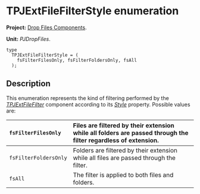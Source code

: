 # TPJExtFileFilterStyle enumeration #

**Project:** [Drop Files Components](DropFilesComponents.md).

**Unit:** _PJDropFiles_.

```
type
  TPJExtFileFilterStyle = (
    fsFilterFilesOnly, fsFilterFoldersOnly, fsAll
  );
```

## Description ##

This enumeration represents the kind of filtering performed by the _[TPJExtFileFilter](TPJExtFileFilter.md)_ component according to its _[Style](TPJExtFileFilterStyle.md)_ property. Possible values are:

| `fsFilterFilesOnly` | Files are filtered by their extension while all folders are passed through the filter regardless of extension. |
|:--------------------|:---------------------------------------------------------------------------------------------------------------|
| `fsFilterFoldersOnly` | Folders are filtered by their extension while all files are passed through the filter. |
| `fsAll` | The filter is applied to both files and folders. |